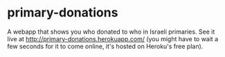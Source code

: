 primary-donations
=================

A webapp that shows you who donated to who in Israeli primaries. See it live at http://primary-donations.herokuapp.com/ (you might have to wait a few seconds for it to come online, it's hosted on Heroku's free plan). 
